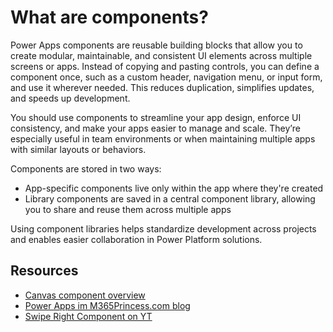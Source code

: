 # What are components?

Power Apps components are reusable building blocks that allow you to create modular, maintainable, and consistent UI elements across multiple screens or apps. Instead of copying and pasting controls, you can define a component once, such as a custom header, navigation menu, or input form, and use it wherever needed. This reduces duplication, simplifies updates, and speeds up development.

You should use components to streamline your app design, enforce UI consistency, and make your apps easier to manage and scale. They’re especially useful in team environments or when maintaining multiple apps with similar layouts or behaviors.

Components are stored in two ways:

* App-specific components live only within the app where they're created
* Library components are saved in a central component library, allowing you to share and reuse them across multiple apps

Using component libraries helps standardize development across projects and enables easier collaboration in Power Platform solutions.

## Resources


* [Canvas component overview](https://learn.microsoft.com/power-apps/maker/canvas-apps/create-component)
* [Power Apps im M365Princess.com blog](https://www.m365princess.com/categories/power-apps/)
* [Swipe Right Component on YT](https://youtu.be/5cGkNOekrZA?si=o6cYaUAPgsOgkvkQ)